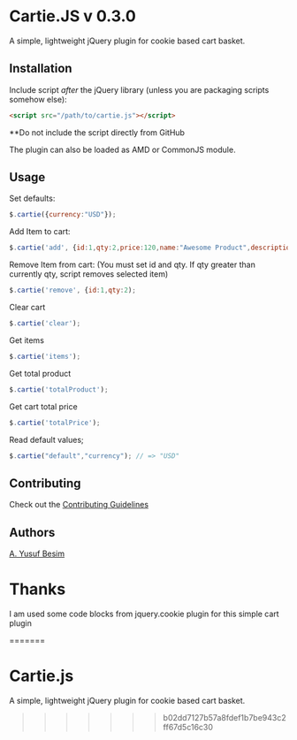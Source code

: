 # Cartie.JS v 0.3.0

A simple, lightweight jQuery plugin for cookie based cart basket.


## Installation

Include script *after* the jQuery library (unless you are packaging scripts somehow else):

```html
<script src="/path/to/cartie.js"></script>
```

**Do not include the script directly from GitHub

The plugin can also be loaded as AMD or CommonJS module.

## Usage

Set defaults:

```javascript
$.cartie({currency:"USD"});
```

Add Item to cart:

```javascript
$.cartie('add', {id:1,qty:2,price:120,name:"Awesome Product",description:"Red and shiny product"});
```

Remove Item from cart: (You must set id and qty. If qty greater than currently qty, script removes selected item)

```javascript
$.cartie('remove', {id:1,qty:2);
```

Clear cart

```javascript
$.cartie('clear');
```

Get items

```javascript
$.cartie('items');
```

Get total product

```javascript
$.cartie('totalProduct');
```

Get cart total price

```javascript
$.cartie('totalPrice');
```

Read default values;

```javascript
$.cartie("default","currency"); // => "USD"
```

## Contributing

Check out the [Contributing Guidelines](CONTRIBUTING.md)

## Authors

[A. Yusuf Besim](https://github.com/yusufbesim)

# Thanks

I am used some code blocks from jquery.cookie plugin for this simple cart plugin

=======
# Cartie.js
A simple, lightweight jQuery plugin for cookie based cart basket.
>>>>>>> b02dd7127b57a8fdef1b7be943c2ff67d5c16c30
